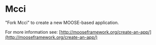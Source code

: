 Mcci
=====

"Fork Mcci" to create a new MOOSE-based application.

For more information see: [http://mooseframework.org/create-an-app/](http://mooseframework.org/create-an-app/)

